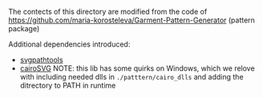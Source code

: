 The contects of this directory are modified from the code of https://github.com/maria-korosteleva/Garment-Pattern-Generator (pattern package)

Additional dependencies introduced: 
* [svgpathtools](https://github.com/mathandy/svgpathtools)
* [cairoSVG](https://cairosvg.org/)
    NOTE: this lib has some quirks on Windows, which we relove with including needed dlls in `./patttern/cairo_dlls` and adding the ditrectory to PATH in runtime